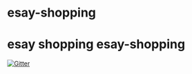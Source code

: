 # esay-shopping
esay shopping
esay-shopping
===============

[![Gitter](https://badges.gitter.im/Join%20Chat.svg)](https://gitter.im/inferjay/AndroidDevTools?utm_source=badge&utm_medium=badge&utm_campaign=pr-badge&utm_content=badge)

[jsonschema2pojo]:http://www.jsonschema2pojo.org
[Convert XML or JSON to Java Pojo]:http://pojo.sodhanalibrary.com
